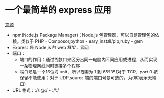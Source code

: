 # 一个最简单的 express 应用
[来源](https://github.com/alsotang/node-lessons/tree/master/lesson1)

* npm(Node.js Package Manager)：Node.js 包管理器，可以自动管理包的依赖。类似于 PHP - Composor,python - eary_install/pip,ruby - gem
* Express 是 Node.js 的 web 框架，[官网](http://expressjs.com/)
* 端口：
    - 端口的作用：通过贷款口来区分出同一电脑内不同应用或进程，从而实现一条物理网线同时链接多个程序
    - 端口号是一个16位的 unit，所以范围为 1 到 65535(对于 TCP，port 0 被保留不能使用；对于 UDP,source 端的端口号是可选的，为0时表示无端口)
* URL 格式：<scheme>://<user>:<password>@<host>:<port>/<url-path> - <scheme>://<host>:<port>/<url-path>